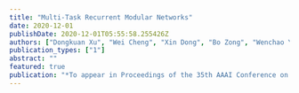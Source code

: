 ```yaml
---
title: "Multi-Task Recurrent Modular Networks"
date: 2020-12-01
publishDate: 2020-12-01T05:55:58.255426Z
authors: ["Dongkuan Xu", "Wei Cheng", "Xin Dong", "Bo Zong", "Wenchao Yu", "Jingchao Ni", "Dongjin Song", "Xuchao Zhang", "Haifeng Chen", "Xiang Zhang"]
publication_types: ["1"]
abstract: ""
featured: true
publication: "*To appear in Proceedings of the 35th AAAI Conference on Advance of Artificial Intelligence (AAAI)*"
---
```


